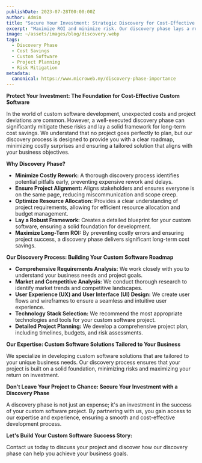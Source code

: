 ```yaml
---
publishDate: 2023-07-28T00:00:00Z
author: Admin
title: "Secure Your Investment: Strategic Discovery for Cost-Effective Custom Software"
excerpt: "Maximize ROI and minimize risk. Our discovery phase lays a robust framework for your custom software project, ensuring long-term cost savings and a tailored solution that fits your business perfectly."
image: ~/assets/images/blog/discovery.webp
tags:
  - Discovery Phase
  - Cost Savings
  - Custom Software
  - Project Planning
  - Risk Mitigation
metadata:
  canonical: https://www.microweb.my/discovery-phase-importance
---
```


**Protect Your Investment: The Foundation for Cost-Effective Custom Software**

In the world of custom software development, unexpected costs and project deviations are common. However, a well-executed discovery phase can significantly mitigate these risks and lay a solid framework for long-term cost savings. We understand that no project goes perfectly to plan, but our discovery process is designed to provide you with a clear roadmap, minimizing costly surprises and ensuring a tailored solution that aligns with your business objectives.

**Why Discovery Phase?**

* **Minimize Costly Rework:** A thorough discovery process identifies potential pitfalls early, preventing expensive rework and delays.
* **Ensure Project Alignment:** Aligns stakeholders and ensures everyone is on the same page, reducing miscommunication and scope creep.
* **Optimize Resource Allocation:** Provides a clear understanding of project requirements, allowing for efficient resource allocation and budget management.
* **Lay a Robust Framework:** Creates a detailed blueprint for your custom software, ensuring a solid foundation for development.
* **Maximize Long-Term ROI:** By preventing costly errors and ensuring project success, a discovery phase delivers significant long-term cost savings.

**Our Discovery Process: Building Your Custom Software Roadmap**

* **Comprehensive Requirements Analysis:** We work closely with you to understand your business needs and project goals.
* **Market and Competitive Analysis:** We conduct thorough research to identify market trends and competitive landscapes.
* **User Experience (UX) and User Interface (UI) Design:** We create user flows and wireframes to ensure a seamless and intuitive user experience.
* **Technology Stack Selection:** We recommend the most appropriate technologies and tools for your custom software project.
* **Detailed Project Planning:** We develop a comprehensive project plan, including timelines, budgets, and risk assessments.

**Our Expertise: Custom Software Solutions Tailored to Your Business**

We specialize in developing custom software solutions that are tailored to your unique business needs. Our discovery process ensures that your project is built on a solid foundation, minimizing risks and maximizing your return on investment.

**Don't Leave Your Project to Chance: Secure Your Investment with a Discovery Phase**

A discovery phase is not just an expense; it's an investment in the success of your custom software project. By partnering with us, you gain access to our expertise and experience, ensuring a smooth and cost-effective development process.

**Let's Build Your Custom Software Success Story:**

Contact us today to discuss your project and discover how our discovery phase can help you achieve your business goals.